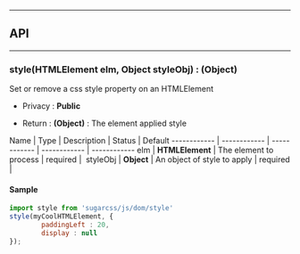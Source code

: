 


-----------------------------
## API
-----------------------------

### style(HTMLElement elm, Object styleObj) : (Object)
Set or remove a css style property on an HTMLElement

- Privacy : **Public**

- Return : **(Object)** : The element applied style

Name | Type | Description | Status | Default
------------ | ------------ | ------------ | ------------ | ------------
elm | **HTMLElement** | The element to process | required | 
styleObj | **Object** | An object of style to apply | required | 


#### Sample
```js
import style from 'sugarcss/js/dom/style'
style(myCoolHTMLElement, {
		paddingLeft : 20,
		display : null
});

```


